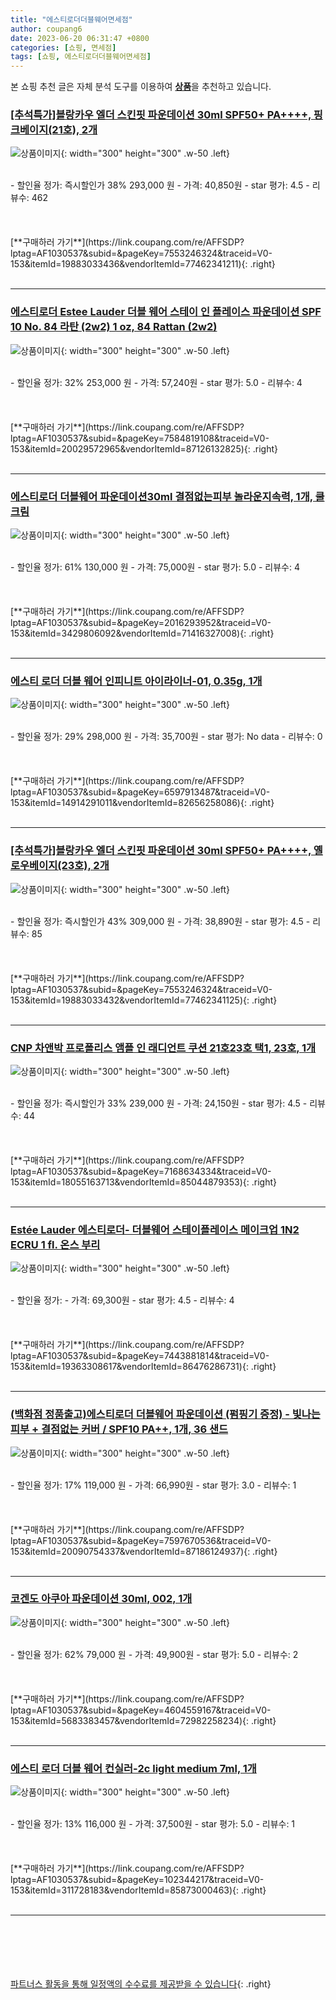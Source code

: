 ```yaml
---
title: "에스티로더더블웨어면세점"
author: coupang6
date: 2023-06-20 06:31:47 +0800
categories: [쇼핑, 면세점]
tags: [쇼핑, 에스티로더더블웨어면세점]
---
```


본 쇼핑 추천 글은 자체 분석 도구를 이용하여 [**상품**](https://link.coupang.com/a/bao1ui)을 추천하고 있습니다.

### [[추석특가]블랑카우 엘더 스킨핏 파운데이션 30ml SPF50+ PA++++, 핑크베이지(21호), 2개](https://link.coupang.com/re/AFFSDP?lptag=AF1030537&subid=&pageKey=7553246324&traceid=V0-153&itemId=19883033436&vendorItemId=77462341211)

![상품이미지](https://thumbnail7.coupangcdn.com/thumbnails/remote/230x230ex/image/vendor_inventory/f58f/88de9f65ff0a9366af249038a08851351845c083a51c92d380dd2be29917.jpg){: width="300" height="300" .w-50 .left}


<br>
- 할인율 정가: 즉시할인가 38%  293,000   원
- 가격: 40,850원
- star 평가: 4.5
- 리뷰수: 462
<br>
<br>
<br>
<br>
[**구매하러 가기**](https://link.coupang.com/re/AFFSDP?lptag=AF1030537&subid=&pageKey=7553246324&traceid=V0-153&itemId=19883033436&vendorItemId=77462341211){: .right}
<br>
<br>

---

### [에스티로더 Estee Lauder 더블 웨어 스테이 인 플레이스 파운데이션 SPF 10 No. 84 라탄 (2w2) 1 oz, 84 Rattan (2w2)](https://link.coupang.com/re/AFFSDP?lptag=AF1030537&subid=&pageKey=7584819108&traceid=V0-153&itemId=20029572965&vendorItemId=87126132825)

![상품이미지](https://thumbnail7.coupangcdn.com/thumbnails/remote/230x230ex/image/vendor_inventory/f492/bc74220edf103a9840cd5fe576efab9bc185275309169e0d0bb7215f2e79.jpg){: width="300" height="300" .w-50 .left}


<br>
- 할인율 정가: 32%  253,000   원
- 가격: 57,240원
- star 평가: 5.0
- 리뷰수: 4
<br>
<br>
<br>
<br>
[**구매하러 가기**](https://link.coupang.com/re/AFFSDP?lptag=AF1030537&subid=&pageKey=7584819108&traceid=V0-153&itemId=20029572965&vendorItemId=87126132825){: .right}
<br>
<br>

---

### [에스티로더 더블웨어 파운데이션30ml 결점없는피부 놀라운지속력, 1개, 쿨크림](https://link.coupang.com/re/AFFSDP?lptag=AF1030537&subid=&pageKey=2016293952&traceid=V0-153&itemId=3429806092&vendorItemId=71416327008)

![상품이미지](https://thumbnail7.coupangcdn.com/thumbnails/remote/230x230ex/image/vendor_inventory/80ef/2807d47ed9f990a37c8ded1fc965d090af160cd62b52b98b1c74b371b031.jpg){: width="300" height="300" .w-50 .left}


<br>
- 할인율 정가: 61%  130,000   원
- 가격: 75,000원
- star 평가: 5.0
- 리뷰수: 4
<br>
<br>
<br>
<br>
[**구매하러 가기**](https://link.coupang.com/re/AFFSDP?lptag=AF1030537&subid=&pageKey=2016293952&traceid=V0-153&itemId=3429806092&vendorItemId=71416327008){: .right}
<br>
<br>

---

### [에스티 로더 더블 웨어 인피니트 아이라이너-01, 0.35g, 1개](https://link.coupang.com/re/AFFSDP?lptag=AF1030537&subid=&pageKey=6597913487&traceid=V0-153&itemId=14914291011&vendorItemId=82656258086)

![상품이미지](https://thumbnail7.coupangcdn.com/thumbnails/remote/230x230ex/image/vendor_inventory/f6c0/ae780814390cf1464a74e674b994eab5225829717209cf12129780b7ae2f.jpg){: width="300" height="300" .w-50 .left}


<br>
- 할인율 정가: 29%  298,000   원
- 가격: 35,700원
- star 평가: No data
- 리뷰수: 0
<br>
<br>
<br>
<br>
[**구매하러 가기**](https://link.coupang.com/re/AFFSDP?lptag=AF1030537&subid=&pageKey=6597913487&traceid=V0-153&itemId=14914291011&vendorItemId=82656258086){: .right}
<br>
<br>

---

### [[추석특가]블랑카우 엘더 스킨핏 파운데이션 30ml SPF50+ PA++++, 옐로우베이지(23호), 2개](https://link.coupang.com/re/AFFSDP?lptag=AF1030537&subid=&pageKey=7553246324&traceid=V0-153&itemId=19883033432&vendorItemId=77462341125)

![상품이미지](https://thumbnail7.coupangcdn.com/thumbnails/remote/230x230ex/image/vendor_inventory/23ef/143972dcdf67c7f5d9def3f624d7b6112ee22642df117f7e9bbc29dd4209.jpg){: width="300" height="300" .w-50 .left}


<br>
- 할인율 정가: 즉시할인가 43%  309,000   원
- 가격: 38,890원
- star 평가: 4.5
- 리뷰수: 85
<br>
<br>
<br>
<br>
[**구매하러 가기**](https://link.coupang.com/re/AFFSDP?lptag=AF1030537&subid=&pageKey=7553246324&traceid=V0-153&itemId=19883033432&vendorItemId=77462341125){: .right}
<br>
<br>

---

### [CNP 차앤박 프로폴리스 앰플 인 래디언트 쿠션 21호23호 택1, 23호, 1개](https://link.coupang.com/re/AFFSDP?lptag=AF1030537&subid=&pageKey=7168634334&traceid=V0-153&itemId=18055163713&vendorItemId=85044879353)

![상품이미지](https://thumbnail6.coupangcdn.com/thumbnails/remote/230x230ex/image/vendor_inventory/9851/f42e3a0f184820616d2ff888935fe2a82ea2d030548738b3eb0b043e8942.jpg){: width="300" height="300" .w-50 .left}


<br>
- 할인율 정가: 즉시할인가 33%  239,000   원
- 가격: 24,150원
- star 평가: 4.5
- 리뷰수: 44
<br>
<br>
<br>
<br>
[**구매하러 가기**](https://link.coupang.com/re/AFFSDP?lptag=AF1030537&subid=&pageKey=7168634334&traceid=V0-153&itemId=18055163713&vendorItemId=85044879353){: .right}
<br>
<br>

---

### [Estée Lauder 에스티로더- 더블웨어 스테이플레이스 메이크업 1N2 ECRU 1 fl. 온스 부리](https://link.coupang.com/re/AFFSDP?lptag=AF1030537&subid=&pageKey=7443881814&traceid=V0-153&itemId=19363308617&vendorItemId=86476286731)

![상품이미지](https://thumbnail8.coupangcdn.com/thumbnails/remote/230x230ex/image/vendor_inventory/68c6/78a500b55046afe11f861c183ada603f37d562251fac684dd4af8ca1c1e3.jpg){: width="300" height="300" .w-50 .left}


<br>
- 할인율 정가: 
- 가격: 69,300원
- star 평가: 4.5
- 리뷰수: 4
<br>
<br>
<br>
<br>
[**구매하러 가기**](https://link.coupang.com/re/AFFSDP?lptag=AF1030537&subid=&pageKey=7443881814&traceid=V0-153&itemId=19363308617&vendorItemId=86476286731){: .right}
<br>
<br>

---

### [(백화점 정품출고)에스티로더 더블웨어 파운데이션 (펌핑기 증정) - 빛나는 피부 + 결점없는 커버 / SPF10 PA++, 1개, 36 샌드](https://link.coupang.com/re/AFFSDP?lptag=AF1030537&subid=&pageKey=7597670536&traceid=V0-153&itemId=20090754337&vendorItemId=87186124937)

![상품이미지](https://thumbnail7.coupangcdn.com/thumbnails/remote/230x230ex/image/vendor_inventory/6b31/c8068c4d1557041bd7c094528549c950947e118e506fc2cc6f494a8155a7.jpg){: width="300" height="300" .w-50 .left}


<br>
- 할인율 정가: 17%  119,000   원
- 가격: 66,990원
- star 평가: 3.0
- 리뷰수: 1
<br>
<br>
<br>
<br>
[**구매하러 가기**](https://link.coupang.com/re/AFFSDP?lptag=AF1030537&subid=&pageKey=7597670536&traceid=V0-153&itemId=20090754337&vendorItemId=87186124937){: .right}
<br>
<br>

---

### [코겐도 아쿠아 파운데이션 30ml, 002, 1개](https://link.coupang.com/re/AFFSDP?lptag=AF1030537&subid=&pageKey=4604559167&traceid=V0-153&itemId=5683383457&vendorItemId=72982258234)

![상품이미지](https://thumbnail9.coupangcdn.com/thumbnails/remote/230x230ex/image/retail/images/3487578861102999-4b72da96-a192-4379-9280-5296545f2d5f.jpg){: width="300" height="300" .w-50 .left}


<br>
- 할인율 정가: 62%  79,000   원
- 가격: 49,900원
- star 평가: 5.0
- 리뷰수: 2
<br>
<br>
<br>
<br>
[**구매하러 가기**](https://link.coupang.com/re/AFFSDP?lptag=AF1030537&subid=&pageKey=4604559167&traceid=V0-153&itemId=5683383457&vendorItemId=72982258234){: .right}
<br>
<br>

---

### [에스티 로더 더블 웨어 컨실러-2c light medium 7ml, 1개](https://link.coupang.com/re/AFFSDP?lptag=AF1030537&subid=&pageKey=102344217&traceid=V0-153&itemId=311728183&vendorItemId=85873000463)

![상품이미지](https://thumbnail7.coupangcdn.com/thumbnails/remote/230x230ex/image/vendor_inventory/1255/1cda7d122b767e46033227a5598c3433bf48c65cccbefa1aca7b272b5326.jpg){: width="300" height="300" .w-50 .left}


<br>
- 할인율 정가: 13%  116,000   원
- 가격: 37,500원
- star 평가: 5.0
- 리뷰수: 1
<br>
<br>
<br>
<br>
[**구매하러 가기**](https://link.coupang.com/re/AFFSDP?lptag=AF1030537&subid=&pageKey=102344217&traceid=V0-153&itemId=311728183&vendorItemId=85873000463){: .right}
<br>
<br>

---
<br><br><br><br><br> [파트너스 활동을 통해 일정액의 수수료를 제공받을 수 있습니다](https://link.coupang.com/a/bao1ui){: .right}